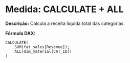 # Medida: CALCULATE + ALL

**Descrição:** Calcula a receita líquida total das categorias.

**Fórmula DAX:**
```DAX
CALCULATE(
    SUM(fat_sales[Revenue]);
    ALL(dim_material[CAT_ID])
)
